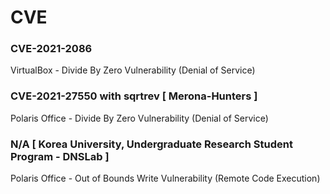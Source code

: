 # CVE

### CVE-2021-2086
VirtualBox - Divide By Zero Vulnerability (Denial of Service)

### CVE-2021-27550 with sqrtrev [ Merona-Hunters ]
Polaris Office - Divide By Zero Vulnerability (Denial of Service)

### N/A [ Korea University, Undergraduate Research Student Program - DNSLab ]
Polaris Office - Out of Bounds Write Vulnerability (Remote Code Execution)
